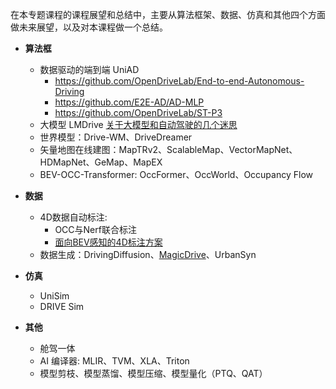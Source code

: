 <!--
 * @Author: Charmve yidazhang1@gmail.com
 * @Date: 2023-10-10 10:49:13
 * @LastEditors: Charmve yidazhang1@gmail.com
 * @LastEditTime: 2024-01-31 22:58:00
 * @FilePath: /OccNet-Course/Chapter07-课程展望与总结/README.md
 * @Version: 1.0.1
 * @Blogs: charmve.blog.csdn.net
 * @GitHub: https://github.com/Charmve
 * @Description: 
 * 
 * Copyright (c) 2023 by Charmve, All Rights Reserved. 
 * Licensed under the MIT License.
-->


在本专题课程的课程展望和总结中，主要从算法框架、数据、仿真和其他四个方面做未来展望，以及对本课程做一个总结。

- <b>算法框</b>
    - 数据驱动的端到端 UniAD
      - https://github.com/OpenDriveLab/End-to-end-Autonomous-Driving
      - https://github.com/E2E-AD/AD-MLP
      - https://github.com/OpenDriveLab/ST-P3
    - 大模型 LMDrive [关于大模型和自动驾驶的几个迷思](关于大模型和自动驾驶的几个迷思.md)
    - 世界模型：Drive-WM、DriveDreamer
    - 矢量地图在线建图：MapTRv2、ScalableMap、VectorMapNet、HDMapNet、GeMap、MapEX
    - BEV-OCC-Transformer: OccFormer、OccWorld、Occupancy Flow

- <b>数据</b>
    - 4D数据自动标注: 
      - OCC与Nerf联合标注
      - [面向BEV感知的4D标注方案](https://zhuanlan.zhihu.com/p/642735557?utm_psn=1706841959639998464)
    - 数据生成：DrivingDiffusion、[MagicDrive](https://zhuanlan.zhihu.com/p/675303127)、UrbanSyn

- <b>仿真</b>
    - UniSim
  - DRIVE Sim

- <b>其他</b>
    - 舱驾一体
    - AI 编译器: MLIR、TVM、XLA、Triton
    - 模型剪枝、模型蒸馏、模型压缩、模型量化（PTQ、QAT）

